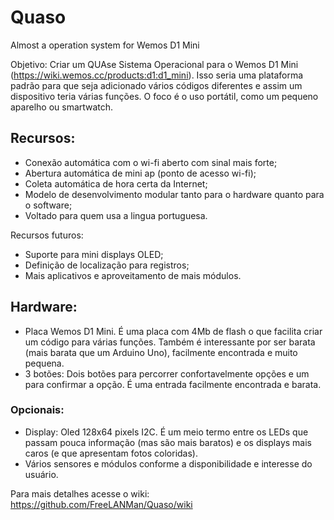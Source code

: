 # Quaso
Almost a operation system for Wemos D1 Mini

Objetivo: 
Criar um QUAse Sistema Operacional para o Wemos D1 Mini (https://wiki.wemos.cc/products:d1:d1_mini). Isso seria uma plataforma padrão para que seja adicionado vários códigos diferentes e assim um dispositivo teria várias funções. O foco é o uso portátil, como um pequeno aparelho ou smartwatch.

  ## Recursos: 
  - Conexão automática com o wi-fi aberto com sinal mais forte;
  - Abertura automática de mini ap (ponto de acesso wi-fi);
  - Coleta automática de hora certa da Internet;
  - Modelo de desenvolvimento modular tanto para o hardware quanto para o software;
  - Voltado para quem usa a lingua portuguesa.

  Recursos futuros:
  - Suporte para mini displays OLED;
  - Definição de localização para registros;
  - Mais aplicativos e aproveitamento de mais módulos.

## Hardware:
- Placa Wemos D1 Mini. É uma placa com 4Mb de flash o que facilita criar um código para várias funções. Também é interessante por ser barata (mais barata que um Arduino Uno), facilmente encontrada e muito pequena.
- 3 botões: Dois botões para percorrer confortavelmente opções e um para confirmar a opção. É uma entrada facilmente encontrada e barata.
### Opcionais:
- Display: Oled 128x64 pixels I2C. É um meio termo entre os LEDs que passam pouca informação (mas são mais baratos) e os displays mais caros (e que apresentam fotos coloridas).
- Vários sensores e módulos conforme a disponibilidade e interesse do usuário.

Para mais detalhes acesse o wiki: https://github.com/FreeLANMan/Quaso/wiki




